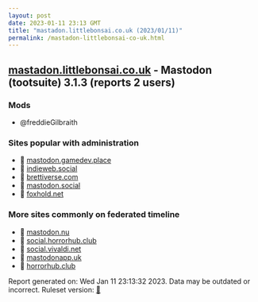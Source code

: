 ```yaml
---
layout: post
date: 2023-01-11 23:13 GMT
title: "mastadon.littlebonsai.co.uk (2023/01/11)"
permalink: /mastadon-littlebonsai-co-uk.html
---
```



## [mastadon.littlebonsai.co.uk](https://mastadon.littlebonsai.co.uk) - Mastodon (tootsuite) 3.1.3 (reports 2 users)

### Mods
 * @freddieGilbraith

### Sites popular with administration

* 🐘 [mastodon.gamedev.place](/mastodon-gamedev-place.html)
* 🐘 [indieweb.social](/indieweb-social.html)
* 🐘 [brettiverse.com](/brettiverse-com.html)
* 🐘 [mastodon.social](/mastodon-social.html)
* 🐘 [foxhold.net](/foxhold-net.html)

### More sites commonly on federated timeline

* 🐘 [mastodon.nu](/mastodon-nu.html)
* 🐘 [social.horrorhub.club](/social-horrorhub-club.html)
* 🐘 [social.vivaldi.net](/social-vivaldi-net.html)
* 🐘 [mastodonapp.uk](/mastodonapp-uk.html)
* 🐘 [horrorhub.club](/horrorhub-club.html)

Report generated on: Wed Jan 11 23:13:32 2023. Data may be outdated or incorrect.
Ruleset version: [🧁](/version-cupcake)
